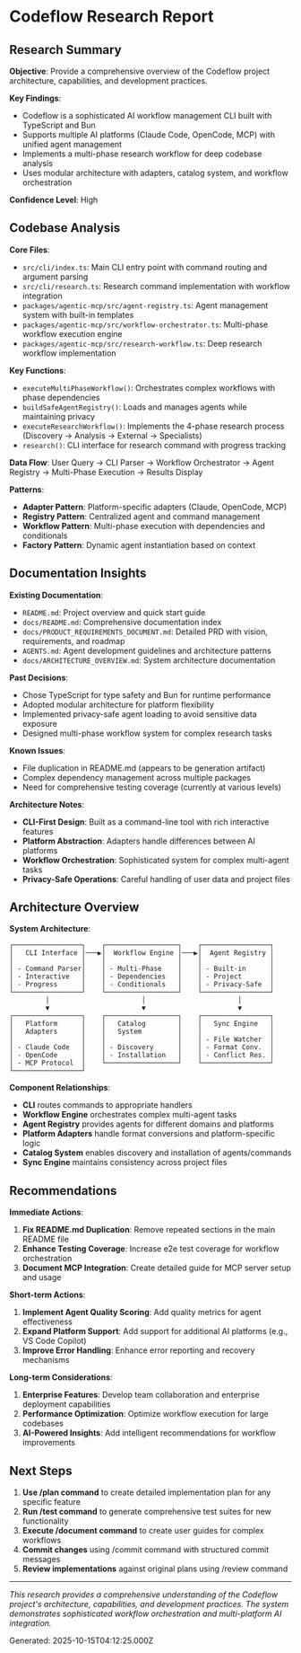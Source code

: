 # Codeflow Research Report

## Research Summary

**Objective**: Provide a comprehensive overview of the Codeflow project architecture, capabilities, and development practices.

**Key Findings**:
- Codeflow is a sophisticated AI workflow management CLI built with TypeScript and Bun
- Supports multiple AI platforms (Claude Code, OpenCode, MCP) with unified agent management
- Implements a multi-phase research workflow for deep codebase analysis
- Uses modular architecture with adapters, catalog system, and workflow orchestration

**Confidence Level**: High

## Codebase Analysis

**Core Files**:
- `src/cli/index.ts`: Main CLI entry point with command routing and argument parsing
- `src/cli/research.ts`: Research command implementation with workflow integration
- `packages/agentic-mcp/src/agent-registry.ts`: Agent management system with built-in templates
- `packages/agentic-mcp/src/workflow-orchestrator.ts`: Multi-phase workflow execution engine
- `packages/agentic-mcp/src/research-workflow.ts`: Deep research workflow implementation

**Key Functions**:
- `executeMultiPhaseWorkflow()`: Orchestrates complex workflows with phase dependencies
- `buildSafeAgentRegistry()`: Loads and manages agents while maintaining privacy
- `executeResearchWorkflow()`: Implements the 4-phase research process (Discovery → Analysis → External → Specialists)
- `research()`: CLI interface for research command with progress tracking

**Data Flow**:
User Query → CLI Parser → Workflow Orchestrator → Agent Registry → Multi-Phase Execution → Results Display

**Patterns**:
- **Adapter Pattern**: Platform-specific adapters (Claude, OpenCode, MCP)
- **Registry Pattern**: Centralized agent and command management
- **Workflow Pattern**: Multi-phase execution with dependencies and conditionals
- **Factory Pattern**: Dynamic agent instantiation based on context

## Documentation Insights

**Existing Documentation**:
- `README.md`: Project overview and quick start guide
- `docs/README.md`: Comprehensive documentation index
- `docs/PRODUCT_REQUIREMENTS_DOCUMENT.md`: Detailed PRD with vision, requirements, and roadmap
- `AGENTS.md`: Agent development guidelines and architecture patterns
- `docs/ARCHITECTURE_OVERVIEW.md`: System architecture documentation

**Past Decisions**:
- Chose TypeScript for type safety and Bun for runtime performance
- Adopted modular architecture for platform flexibility
- Implemented privacy-safe agent loading to avoid sensitive data exposure
- Designed multi-phase workflow system for complex research tasks

**Known Issues**:
- File duplication in README.md (appears to be generation artifact)
- Complex dependency management across multiple packages
- Need for comprehensive testing coverage (currently at various levels)

**Architecture Notes**:
- **CLI-First Design**: Built as a command-line tool with rich interactive features
- **Platform Abstraction**: Adapters handle differences between AI platforms
- **Workflow Orchestration**: Sophisticated system for complex multi-agent tasks
- **Privacy-Safe Operations**: Careful handling of user data and project files

## Architecture Overview

**System Architecture**:
```
┌─────────────────┐    ┌──────────────────┐    ┌─────────────────┐
│   CLI Interface │───▶│  Workflow Engine │───▶│  Agent Registry │
│                 │    │                  │    │                 │
│ - Command Parser│    │ - Multi-Phase    │    │ - Built-in      │
│ - Interactive   │    │ - Dependencies   │    │ - Project       │
│ - Progress      │    │ - Conditionals   │    │ - Privacy-Safe  │
└─────────────────┘    └──────────────────┘    └─────────────────┘
         │                       │                       │
         ▼                       ▼                       ▼
┌─────────────────┐    ┌──────────────────┐    ┌─────────────────┐
│   Platform      │    │   Catalog        │    │   Sync Engine   │
│   Adapters      │    │   System         │    │                 │
│                 │    │                  │    │ - File Watcher  │
│ - Claude Code   │    │ - Discovery      │    │ - Format Conv.  │
│ - OpenCode      │    │ - Installation   │    │ - Conflict Res. │
│ - MCP Protocol  │    └──────────────────┘    └─────────────────┘
└─────────────────┘
```

**Component Relationships**:
- **CLI** routes commands to appropriate handlers
- **Workflow Engine** orchestrates complex multi-agent tasks
- **Agent Registry** provides agents for different domains and platforms
- **Platform Adapters** handle format conversions and platform-specific logic
- **Catalog System** enables discovery and installation of agents/commands
- **Sync Engine** maintains consistency across project files

## Recommendations

**Immediate Actions**:
1. **Fix README.md Duplication**: Remove repeated sections in the main README file
2. **Enhance Testing Coverage**: Increase e2e test coverage for workflow orchestration
3. **Document MCP Integration**: Create detailed guide for MCP server setup and usage

**Short-term Actions**:
1. **Implement Agent Quality Scoring**: Add quality metrics for agent effectiveness
2. **Expand Platform Support**: Add support for additional AI platforms (e.g., VS Code Copilot)
3. **Improve Error Handling**: Enhance error reporting and recovery mechanisms

**Long-term Considerations**:
1. **Enterprise Features**: Develop team collaboration and enterprise deployment capabilities
2. **Performance Optimization**: Optimize workflow execution for large codebases
3. **AI-Powered Insights**: Add intelligent recommendations for workflow improvements

## Next Steps

1. **Use /plan command** to create detailed implementation plan for any specific feature
2. **Run /test command** to generate comprehensive test suites for new functionality
3. **Execute /document command** to create user guides for complex workflows
4. **Commit changes** using /commit command with structured commit messages
5. **Review implementations** against original plans using /review command

---

*This research provides a comprehensive understanding of the Codeflow project's architecture, capabilities, and development practices. The system demonstrates sophisticated workflow orchestration and multi-platform AI integration.*

Generated: 2025-10-15T04:12:25.000Z